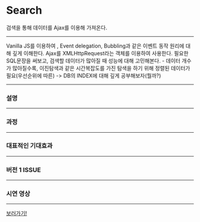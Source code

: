 # Search
검색을 통해 데이터를 Ajax를 이용해 가져온다.

----------
Vanilla JS를 이용하여 , Event delegation, Bubbling과 같은 이벤트 동작 원리에 대해 깊게 이해한다.
Ajax를 XMLHttpRequest라는 객체를 이용하여 사용한다.
필요한 SQL문장을 써보고, 검색할 데이터가 많아질 때 성능에 대해 고민해본다. - 데이터 개수가 많아질수록, 이진탐색과 같은 시간복잡도를 가진
 탐색을 하기 위해 정렬된 데이터가 필요(우선순위에 따른) -> DB의 INDEX에 대해 깊게 공부해보자(뭘까?)

-----------

### 설명

------------

### 과정
------------

### 대표적인 기대효과
---------------

### 버전 1 ISSUE

--------------

### 시연 영상

-------------

[보러가기!][link]

[link]: https://www.youtube.com/watch?v=585NI8dSN0M "Go perfect-sliding"
